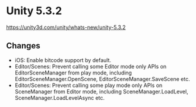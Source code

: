 # Unity 5.3.2
https://unity3d.com/unity/whats-new/unity-5.3.2

## Changes

<ul>
<li>iOS: Enable bitcode support by default.</li>
<li>Editor/Scenes: Prevent calling some Editor mode only APIs on EditorSceneManager from play mode, including EditorSceneManager.OpenScene, EditorSceneManager.SaveScene etc.</li>
<li>Editor/Scenes: Prevent calling some play mode only APIs on SceneManager from Editor mode, including SceneManager.LoadLevel, SceneManager.LoadLevelAsync etc.</li>
</ul>
